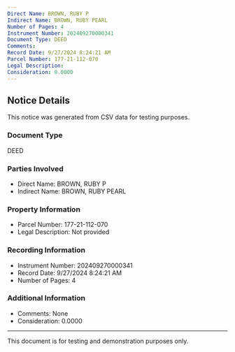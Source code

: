 ```yaml
---
Direct Name: BROWN, RUBY P
Indirect Name: BROWN, RUBY PEARL
Number of Pages: 4
Instrument Number: 202409270000341
Document Type: DEED
Comments: 
Record Date: 9/27/2024 8:24:21 AM
Parcel Number: 177-21-112-070
Legal Description: 
Consideration: 0.0000
---
```


## Notice Details

This notice was generated from CSV data for testing purposes.

### Document Type
DEED

### Parties Involved
- Direct Name: BROWN, RUBY P
- Indirect Name: BROWN, RUBY PEARL

### Property Information
- Parcel Number: 177-21-112-070
- Legal Description: Not provided

### Recording Information
- Instrument Number: 202409270000341
- Record Date: 9/27/2024 8:24:21 AM
- Number of Pages: 4

### Additional Information
- Comments: None
- Consideration: 0.0000

---

This document is for testing and demonstration purposes only.
